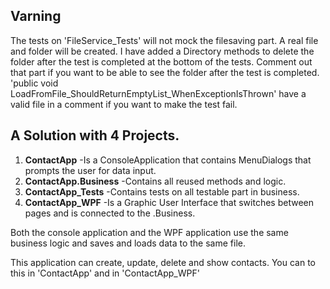 ## Varning 
The tests on 'FileService_Tests' will not mock the filesaving part. A real file and folder will be created.
I have added a Directory methods to delete the folder after the test is completed at the bottom of the tests.
Comment out that part if you want to be able to see the folder after the test is completed.
'public void LoadFromFile_ShouldReturnEmptyList_WhenExceptionIsThrown' have a valid file in a comment if you want to make the test fail.


## A Solution with 4 Projects.
1. **ContactApp**
   -Is a ConsoleApplication that contains MenuDialogs that prompts the user for data input.
2. **ContactApp.Business**
   -Contains all reused methods and logic.
3. **ContactApp_Tests**
   -Contains tests on all testable part in business.
4. **ContactApp_WPF**
   -Is a Graphic User Interface that switches between pages and is connected to the .Business.


Both the console application and the WPF application use the same business logic and saves and loads data to the same file.

This application can create, update, delete and show contacts. You can to this in 'ContactApp' and in 'ContactApp_WPF'
